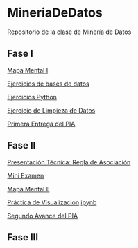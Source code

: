 # MineriaDeDatos
Repositorio de la clase de Minería de Datos

## Fase I

[Mapa Mental I](https://github.com/NathanRAMx/MineriaDeDatos/blob/main/MapaMental_1_1745134.pdf)

[Ejercicios de bases de datos](https://github.com/Evelinmendoza/Mineria-de-datos/blob/main/Ej1_BasesDatos_Equipo_7.pdf)

[Ejercicios Python](https://github.com/NathanRAMx/MineriaDeDatos/blob/main/Ej_Python_1745134.ipynb)

[Ejercicio de Limpieza de Datos](https://github.com/Evelinmendoza/Mineria-de-datos/blob/main/Ej_Limpieza_Equipo7%20(2).ipynb)

[Primera Entrega del PIA](https://github.com/Evelinmendoza/Mineria-de-datos/blob/main/Avance1_PIA_Equipo7.ipynb)

## Fase II

[Presentación Técnica: Regla de Asociación](https://github.com/Evelinmendoza/Mineria-de-datos/blob/main/Presentacion_Reglas%20de%20asociaci%C3%B3n_Equipo%207.pdf)

[Mini Examen](https://github.com/NathanRAMx/MineriaDeDatos/blob/main/Calificación_Reglasdeasociacion_Equipo7.pdf)

[Mapa Mental II](https://github.com/NathanRAMx/MineriaDeDatos/blob/main/MapaMental_2_1745134.pdf)

[Práctica de Visualización](https://github.com/NathanRAMx/MineriaDeDatos/blob/main/Visualizacion_Equipo7.pdf) [ipynb](https://github.com/NathanRAMx/MineriaDeDatos/blob/main/Visualizacion_Equipo7.ipynb)

[Segundo Avance del PIA](https://github.com/NathanRAMx/MineriaDeDatos/blob/main/AvancePIA_II_Grupo002_Equipo7.ipynb)

## Fase III
